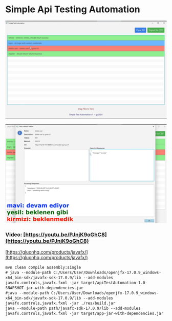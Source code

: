 # Simple Api Testing Automation

![img.png](res/img.png)

![img.png](res/img2.png)

### Video: [https://youtu.be/PJnjK9oGhC8](https://youtu.be/PJnjK9oGhC8)

[https://gluonhq.com/products/javafx/](https://gluonhq.com/products/javafx/)

```shell
mvn clean compile assembly:single 
# java --module-path C:/Users/User/Downloads/openjfx-17.0.9_windows-x64_bin-sdk/javafx-sdk-17.0.9/lib --add-modules javafx.controls,javafx.fxml -jar target/apiTestAutomation-1.0-SNAPSHOT-jar-with-dependencies.jar
#java --module-path C:/Users/User/Downloads/openjfx-17.0.9_windows-x64_bin-sdk/javafx-sdk-17.0.9/lib --add-modules javafx.controls,javafx.fxml -jar ./res/build.jar
java --module-path path/javafx-sdk-17.0.9/lib --add-modules javafx.controls,javafx.fxml -jar target/app-jar-with-dependencies.jar
```